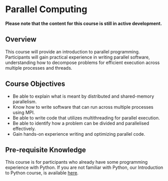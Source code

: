 # Parallel Computing

**Please note that the content for this course is still in active development.**

## Overview 

This course will provide an introduction to parallel programming. Participants will gain practical experience in writing parallel software, understanding how to decompose problems for efficient execution across multiple processes and threads.

## Course Objectives 
- Be able to explain what is meant by distributed and shared-memory parallelism.
- Know how to write software that can run across multiple processes using MPI.
- Be able to write code that utilizes multithreading for parallel execution.
- Be able to identify how a problem can be divided and parallelised effectively.
- Gain hands-on experience writing and optimizing parallel code.

## Pre-requisite Knowledge 
This course is for participants who already have some programming experience with Python. If you are not familiar with Python, our Introduction to Python course, is available [here](introduction_to_python.md).